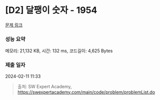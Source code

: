 # [D2] 달팽이 숫자 - 1954 

[문제 링크](https://swexpertacademy.com/main/code/problem/problemDetail.do?contestProbId=AV5PobmqAPoDFAUq) 

### 성능 요약

메모리: 21,132 KB, 시간: 132 ms, 코드길이: 4,625 Bytes

### 제출 일자

2024-02-11 11:33



> 출처: SW Expert Academy, https://swexpertacademy.com/main/code/problem/problemList.do